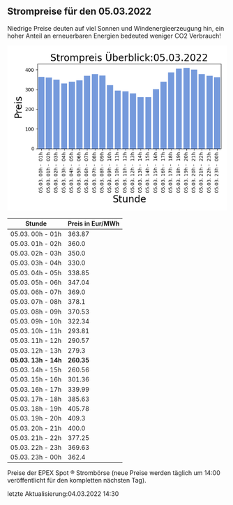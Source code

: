 
## Strompreise für den 05.03.2022

Niedrige Preise deuten auf viel Sonnen und Windenergieerzeugung hin, ein hoher Anteil an erneuerbaren Energien bedeuted weniger CO2 Verbrauch!

![Strompreis übersicht](imgs/strompreis_uebersicht.png)

| Stunde | Preis in Eur/MWh |
|---|---|
| 05.03. 00h -  01h | 363.87 | 
| 05.03. 01h -  02h | 360.0 | 
| 05.03. 02h -  03h | 350.0 | 
| 05.03. 03h -  04h | 330.0 | 
| 05.03. 04h -  05h | 338.85 | 
| 05.03. 05h -  06h | 347.04 | 
| 05.03. 06h -  07h | 369.0 | 
| 05.03. 07h -  08h | 378.1 | 
| 05.03. 08h -  09h | 370.53 | 
| 05.03. 09h -  10h | 322.34 | 
| 05.03. 10h -  11h | 293.81 | 
| 05.03. 11h -  12h | 290.57 | 
| 05.03. 12h -  13h | 279.3 | 
| **05.03. 13h -  14h** | **260.35** | 
| 05.03. 14h -  15h | 260.56 | 
| 05.03. 15h -  16h | 301.36 | 
| 05.03. 16h -  17h | 339.99 | 
| 05.03. 17h -  18h | 385.63 | 
| 05.03. 18h -  19h | 405.78 | 
| 05.03. 19h -  20h | 409.3 | 
| 05.03. 20h -  21h | 400.0 | 
| 05.03. 21h -  22h | 377.25 | 
| 05.03. 22h -  23h | 369.63 | 
| 05.03. 23h -  00h | 362.4 | 

Preise der EPEX Spot ® Strombörse (neue Preise werden täglich um 14:00 veröffentlicht für den kompletten nächsten Tag).

letzte Aktualisierung:04.03.2022 14:30